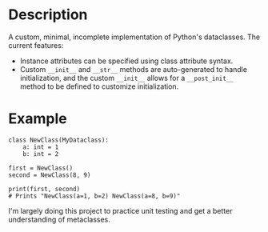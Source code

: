 # Description

A custom, minimal, incomplete implementation of Python's dataclasses. The current features: 

 - Instance attributes can be specified using class attribute syntax.
 - Custom `__init__` and `__str__` methods are auto-generated to handle initialization, and the custom `__init__` allows for a `__post_init__` method to be defined to customize initialization.


# Example

    class NewClass(MyDataclass):
        a: int = 1
        b: int = 2
    
    first = NewClass()
    second = NewClass(8, 9)
    
    print(first, second) 
    # Prints "NewClass(a=1, b=2) NewClass(a=8, b=9)"

I'm largely doing this project to practice unit testing and get a better understanding of metaclasses.